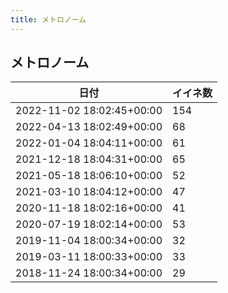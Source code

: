 ```yaml
---
title: メトロノーム
---
```

## メトロノーム

|日付|イイネ数|
|-|-|
|2022-11-02 18:02:45+00:00|154|
|2022-04-13 18:02:49+00:00|68|
|2022-01-04 18:04:11+00:00|61|
|2021-12-18 18:04:31+00:00|65|
|2021-05-18 18:06:10+00:00|52|
|2021-03-10 18:04:12+00:00|47|
|2020-11-18 18:02:16+00:00|41|
|2020-07-19 18:02:14+00:00|53|
|2019-11-04 18:00:34+00:00|32|
|2019-03-11 18:00:33+00:00|33|
|2018-11-24 18:00:34+00:00|29|
